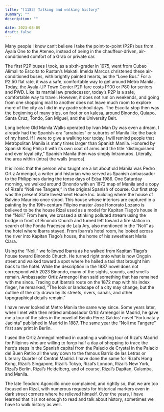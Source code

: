 ```yaml
---
title: "[1183] Talking and walking history"
summary: ""
description: ""

date: 2023-08-09
draft: false
---
```


Many people I know can’t believe I take the point-to-point (P2P) bus from Ayala One to the Ateneo, instead of being in the chauffeur-driven, air-conditioned comfort of a Grab or private car.

The first P2P buses I took, as a sixth-grader in 1975, went from Cubao Alimall to Escolta to Rustan’s Makati. Imelda Marcos christened these air-conditioned buses, with brightly painted hearts, as the “Love Bus.” For a P2.50 flat rate, it was a safe, comfortable way to get around Metro Manila. Today, the Ayala-UP Town Center P2P fare costs P100 or P80 for seniors and PWD. Like its martial law predecessor, today’s P2P is a safe, comfortable way to travel. However, it does not run on weekends, and going from one shopping mall to another does not leave much room to explore more of the city as I did in my grade school days. The Escolta stop then was the beginning of many trips, on foot or on kalesa, around Binondo, Quiapo, Santa Cruz, Tondo, San Miguel, and the University Belt.

Long before Old Manila Walks operated by Ivan Man Dy was even a dream, I already had the Spanish-era “arrabales” or suburbs of Manila like the back of my hand. If I were to give a walking tour today, I will remind people that Metropolitan Manila is many times larger than Spanish Manila. Honored by Spanish King Philip II with its own coat of arms and the title “distinguished and ever loyal city,” Spanish Manila then was simply Intramuros. Literally, the area within (intra) the walls (muros).

It is ironic that the person who taught me a lot about old Manila was Pedro Ortiz Armengol, a writer and historian who served as Spanish ambassador to the Philippines during the tense days of Edsa 1986. One Saturday morning, we walked around Binondo with an 1872 map of Manila and a copy of Rizal’s “Noli me Tangere,” in the original Spanish of course. Our first stop was the present State Investment House Inc. building where the house of Balvino Mauricio once stood. This house whose interiors are captured in a painting by the 19th-century Filipino master Jose Honorato Lozano is believed to be the house Rizal used as a model for Kapitan Tiago’s house in the “Noli.” From here, we crossed a stinking polluted stream using the bridge in front of Binondo Church and turned left toward a fire station in search of the Fonda Fracesca de Lala Ary, also mentioned in the “Noli” as the hotel where Ibarra stayed. From Ibarra’s hotel room, he looked across the river into Kapitan Tiago’s house, the home of his sweetheart Maria Clara.

Using the “Noli,” we followed Ibarra as he walked from Kapitan Tiago’s house toward Binondo Church. He turned right onto what is now Ongpin street and walked toward a spot where he hailed a taxi that brought him back to the hotel. While the description in the 1887 novel does not correspond with 2023 Binondo, many of the sights, sounds, and smells remain. Ambassador Ortiz Armengol then said something that has remained with me since. Tracing out Ibarra’s route on the 1872 map with his index finger, he remarked, “The look or landscape of a city may change, but the outline of the city drawn by its streets, rivers, canals, and other topographical details remain.”

I have never looked at Metro Manila the same way since. Some years later, when I met with then retired ambassador Ortiz Armengol in Madrid, he gave me a tour of the sites in the novel of Benito Perez Galdos’ novel “Fortunata y Jacinta” published in Madrid in 1887. The same year the “Noli me Tangere” first saw print in Berlin.

I used the Ortiz Armegol method in curating a walking tour of Rizal’s Madrid for Filipinos who are willing to forgo half a day of shopping to trace the hero’s steps in the Spanish capital from the Palacio de Crystal in the Palacio del Buen Retiro all the way down to the famous Barrio de las Letras or Literary Quarter of Central Madrid. I have done the same for Rizal’s Hong Kong, Rizal’s Singapore, Rizal’s Tokyo, Rizal’s London, Rizal’s New York, Rizal’s Berlin, Rizal’s Heidelberg, and of course, Rizal’s Dapitan, Calamba, and Manila.

The late Teodoro Agoncillo once complained, and rightly so, that we are too focused on Rizal, with numerous requests for historical markers even in dark street corners where he relieved himself. Over the years, I have learned that it is not enough to read and talk about history, sometimes we have to walk history as well.
